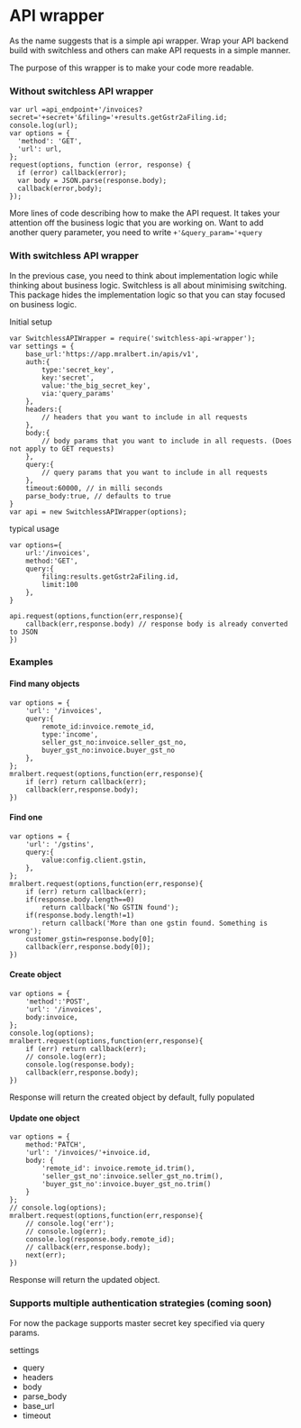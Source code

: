 # API wrapper

As the name suggests that is a simple api wrapper. Wrap your API backend build with switchless and others can make API requests in a simple manner. 

The purpose of this wrapper is to make your code more readable. 

### Without switchless API wrapper
```
var url =api_endpoint+'/invoices?secret='+secret+'&filing='+results.getGstr2aFiling.id; 
console.log(url);
var options = {
  'method': 'GET',
  'url': url,
};
request(options, function (error, response) { 
  if (error) callback(error);
  var body = JSON.parse(response.body);
  callback(error,body);
});
```

More lines of code describing how to make the API request. It takes your attention off the business logic that you are working on. Want to add another query parameter, you need to write `+'&query_param='+query`

### With switchless API wrapper

In the previous case, you need to think about implementation logic while thinking about business logic. Switchless is all about minimising switching. This package hides the implementation logic so that you can stay focused on business logic. 

Initial setup
```
var SwitchlessAPIWrapper = require('switchless-api-wrapper');
var settings = {
	base_url:'https://app.mralbert.in/apis/v1',
	auth:{
		type:'secret_key',
		key:'secret',
		value:'the_big_secret_key',
		via:'query_params'
	},
	headers:{
		// headers that you want to include in all requests
	},
	body:{
		// body params that you want to include in all requests. (Does not apply to GET requests)
	},
	query:{
		// query params that you want to include in all requests
	},
	timeout:60000, // in milli seconds
	parse_body:true, // defaults to true
}
var api = new SwitchlessAPIWrapper(options);

```

typical usage
```
var options={
	url:'/invoices',
	method:'GET',
	query:{
		filing:results.getGstr2aFiling.id,
		limit:100
	},
}

api.request(options,function(err,response){
	callback(err,response.body) // response body is already converted to JSON
})
```

### Examples

#### Find many objects
```
var options = {
	'url': '/invoices',
	query:{
		remote_id:invoice.remote_id,
		type:'income',
		seller_gst_no:invoice.seller_gst_no,
		buyer_gst_no:invoice.buyer_gst_no
	},
};
mralbert.request(options,function(err,response){
	if (err) return callback(err);
	callback(err,response.body);
})
```
#### Find one
```
var options = {
	'url': '/gstins',
	query:{
		value:config.client.gstin,
	},
};
mralbert.request(options,function(err,response){
	if (err) return callback(err);
	if(response.body.length==0)
		return callback('No GSTIN found');
	if(response.body.length!=1)
		return callback('More than one gstin found. Something is wrong');
	customer_gstin=response.body[0];
	callback(err,response.body[0]);
})
```

#### Create object 
```
var options = {
	'method':'POST',
	'url': '/invoices',
	body:invoice,
};
console.log(options);
mralbert.request(options,function(err,response){
	if (err) return callback(err);
	// console.log(err);
	console.log(response.body);
	callback(err,response.body);
})
```
Response will return the created object by default, fully populated

#### Update one object
```
var options = {
	method:'PATCH',
	'url': '/invoices/'+invoice.id,
	body: {
		'remote_id': invoice.remote_id.trim(),
		'seller_gst_no':invoice.seller_gst_no.trim(),
		'buyer_gst_no':invoice.buyer_gst_no.trim()
	}
};
// console.log(options);
mralbert.request(options,function(err,response){
	// console.log('err');
	// console.log(err);
	console.log(response.body.remote_id);
	// callback(err,response.body);
	next(err);
})
```
Response will return the updated object.

### Supports multiple authentication strategies (coming soon)

For now the package supports master secret key specified via query params. 


settings 
- query
- headers
- body
- parse_body
- base_url
- timeout